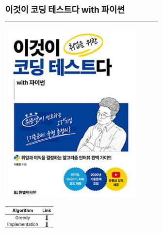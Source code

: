 # 이것이 코딩 테스트다 with 파이썬
---   
![사진](https://github.com/YOOHYOJEONG/algorithm_practice/blob/master/images/image.jpg?raw=true)   
---    
| Algorithm | Link |   
| :--: | :--: |   
| Greedy | [🌳](https://github.com/YOOHYOJEONG/algorithm_practice/tree/master/python_practice/Implementation) |   
| Implementation | [🌳](https://github.com/YOOHYOJEONG/algorithm_practice/tree/master/python_practice/Implementation) |      